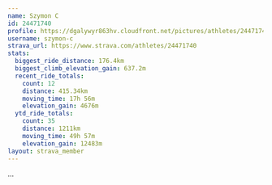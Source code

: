 ```yaml
---
name: Szymon C
id: 24471740
profile: https://dgalywyr863hv.cloudfront.net/pictures/athletes/24471740/7213253/2/large.jpg
username: szymon-c
strava_url: https://www.strava.com/athletes/24471740
stats:
  biggest_ride_distance: 176.4km
  biggest_climb_elevation_gain: 637.2m
  recent_ride_totals:
    count: 12
    distance: 415.34km
    moving_time: 17h 56m
    elevation_gain: 4676m
  ytd_ride_totals:
    count: 35
    distance: 1211km
    moving_time: 49h 57m
    elevation_gain: 12483m
layout: strava_member
--- 
```

...
